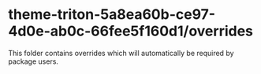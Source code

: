 # theme-triton-5a8ea60b-ce97-4d0e-ab0c-66fee5f160d1/overrides

This folder contains overrides which will automatically be required by package users.
